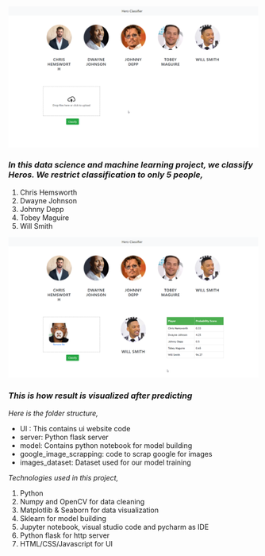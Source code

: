 ![](initial_page.png)
### *In this data science and machine learning project, we classify Heros. We restrict classification to only 5 people,*
1) Chris Hemsworth
2) Dwayne Johnson
3) Johnny Depp
4) Tobey Maguire
5) Will Smith

![](result_page.png)
### *This is how result is visualized after predicting*

*Here is the folder structure,*
* UI : This contains ui website code 
* server: Python flask server
* model: Contains python notebook for model building
* google_image_scrapping: code to scrap google for images
* images_dataset: Dataset used for our model training


*Technologies used in this project,*
1. Python
2. Numpy and OpenCV for data cleaning
3. Matplotlib & Seaborn for data visualization
4. Sklearn for model building
5. Jupyter notebook, visual studio code and pycharm as IDE
6. Python flask for http server
7. HTML/CSS/Javascript for UI
